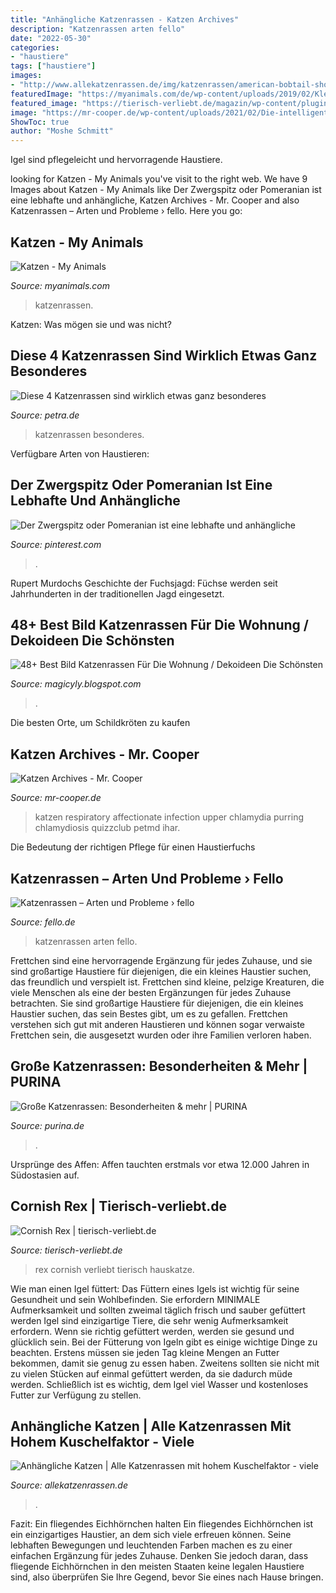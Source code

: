 ```yaml
---
title: "Anhängliche Katzenrassen - Katzen Archives"
description: "Katzenrassen arten fello"
date: "2022-05-30"
categories:
- "haustiere"
tags: ["haustiere"]
images:
- "http://www.allekatzenrassen.de/img/katzenrassen/american-bobtail-shorthair/american-bobtail-shorthair-b.jpg"
featuredImage: "https://myanimals.com/de/wp-content/uploads/2019/02/Kleinste-Katzenrassen.jpg?auto=webp&amp;quality=45&amp;width=1920&amp;crop=16:9"
featured_image: "https://tierisch-verliebt.de/magazin/wp-content/plugins/phastpress/phast.php?service=images&amp;width=960&amp;height=640&amp;src=https%3A%2F%2Ftierisch-verliebt.de%2Fmagazin%2Fwp-content%2Fuploads%2F2020%2F02%2Fcat-3770031_960_720.jpg&amp;cacheMarker=1581791780-33025&amp;token=c37c025131ae17f2"
image: "https://mr-cooper.de/wp-content/uploads/2021/02/Die-intelligentesten-Katzenrassen-zur-Haltung-als-Haustier.jpg"
ShowToc: true
author: "Moshe Schmitt"
---
```



Igel sind pflegeleicht und hervorragende Haustiere.

	

		
looking for Katzen - My Animals you've visit to the right web. We have 9 Images about Katzen - My Animals like Der Zwergspitz oder Pomeranian ist eine lebhafte und anhängliche, Katzen Archives - Mr. Cooper and also Katzenrassen – Arten und Probleme › fello. Here you go:
		
    
## Katzen - My Animals

<img loading=lazy src="https://myanimals.com/de/wp-content/uploads/2019/02/Kleinste-Katzenrassen.jpg?auto=webp&amp;quality=45&amp;width=1920&amp;crop=16:9" onerror="this.onerror=null;this.src='https://tse1.mm.bing.net/th?id=OIP.PWNNc4foeS499Xi0vB0D_gHaE8&amp;pid=15.1';" alt="Katzen - My Animals">

_Source: myanimals.com_

>katzenrassen. 

	

Katzen: Was mögen sie und was nicht?

    
## Diese 4 Katzenrassen Sind Wirklich Etwas Ganz Besonderes

<img loading=lazy src="https://www.petra.de/sites/default/files/styles/image360w/public/2021-06/ocicat.jpg?itok=ZW_btjG3" onerror="this.onerror=null;this.src='https://tse4.mm.bing.net/th?id=OIP.1rOiWbHVd_8RDvrRTg4IIAAAAA&amp;pid=15.1';" alt="Diese 4 Katzenrassen sind wirklich etwas ganz besonderes">

_Source: petra.de_

>katzenrassen besonderes. 

	

Verfügbare Arten von Haustieren:

    
## Der Zwergspitz Oder Pomeranian Ist Eine Lebhafte Und Anhängliche

<img loading=lazy src="https://i.pinimg.com/originals/33/01/04/330104469b8c2af6cac1d1174fe73000.jpg" onerror="this.onerror=null;this.src='https://tse3.mm.bing.net/th?id=OIP.CDE-6tyczYqavkHGymGmxAHaLG&amp;pid=15.1';" alt="Der Zwergspitz oder Pomeranian ist eine lebhafte und anhängliche">

_Source: pinterest.com_

>. 

	

Rupert Murdochs Geschichte der Fuchsjagd: Füchse werden seit Jahrhunderten in der traditionellen Jagd eingesetzt.

    
## 48+ Best Bild Katzenrassen Für Die Wohnung / Dekoideen Die Schönsten

<img loading=lazy src="https://www.zza-online.de/fileadmin/files/ZZA/2019/09/09_AGILA_Fotolia_Dirk70.jpg" onerror="this.onerror=null;this.src='https://tse3.mm.bing.net/th?id=OIP.yKUZjapSDD9RAeb-eZ-i7wHaE8&amp;pid=15.1';" alt="48+ Best Bild Katzenrassen Für Die Wohnung / Dekoideen Die Schönsten">

_Source: magicyly.blogspot.com_

>. 

	

Die besten Orte, um Schildkröten zu kaufen

    
## Katzen Archives - Mr. Cooper

<img loading=lazy src="https://mr-cooper.de/wp-content/uploads/2021/02/Die-intelligentesten-Katzenrassen-zur-Haltung-als-Haustier.jpg" onerror="this.onerror=null;this.src='https://tse3.mm.bing.net/th?id=OIP.GUgoNMuXUEKKa-na77kzFAHaFO&amp;pid=15.1';" alt="Katzen Archives - Mr. Cooper">

_Source: mr-cooper.de_

>katzen respiratory affectionate infection upper chlamydia purring chlamydiosis quizzclub petmd ihar. 

	

Die Bedeutung der richtigen Pflege für einen Haustierfuchs

    
## Katzenrassen – Arten Und Probleme › Fello

<img loading=lazy src="https://www.fello.de/wp-content/uploads/2014/03/Katzenrassen.jpg" onerror="this.onerror=null;this.src='https://tse4.mm.bing.net/th?id=OIP.8cv3TkWrFI9FcXAmRbfwcAHaEB&amp;pid=15.1';" alt="Katzenrassen – Arten und Probleme › fello">

_Source: fello.de_

>katzenrassen arten fello. 

	

Frettchen sind eine hervorragende Ergänzung für jedes Zuhause, und sie sind großartige Haustiere für diejenigen, die ein kleines Haustier suchen, das freundlich und verspielt ist.
Frettchen sind kleine, pelzige Kreaturen, die viele Menschen als eine der besten Ergänzungen für jedes Zuhause betrachten. Sie sind großartige Haustiere für diejenigen, die ein kleines Haustier suchen, das sein Bestes gibt, um es zu gefallen. Frettchen verstehen sich gut mit anderen Haustieren und können sogar verwaiste Frettchen sein, die ausgesetzt wurden oder ihre Familien verloren haben.

    
## Große Katzenrassen: Besonderheiten &amp; Mehr | PURINA

<img loading=lazy src="https://www.purina.de/sites/default/files/2020-12/8-Large-Domestic-Cat-BreedsTEASER.jpg" onerror="this.onerror=null;this.src='https://tse1.mm.bing.net/th?id=OIP.RtV62eibddFXzCKBK91vOAHaEK&amp;pid=15.1';" alt="Große Katzenrassen: Besonderheiten &amp; mehr | PURINA">

_Source: purina.de_

>. 

	

Ursprünge des Affen: Affen tauchten erstmals vor etwa 12.000 Jahren in Südostasien auf.

    
## Cornish Rex | Tierisch-verliebt.de

<img loading=lazy src="https://tierisch-verliebt.de/magazin/wp-content/plugins/phastpress/phast.php?service=images&amp;width=960&amp;height=640&amp;src=https%3A%2F%2Ftierisch-verliebt.de%2Fmagazin%2Fwp-content%2Fuploads%2F2020%2F02%2Fcat-3770031_960_720.jpg&amp;cacheMarker=1581791780-33025&amp;token=c37c025131ae17f2" onerror="this.onerror=null;this.src='https://tse1.mm.bing.net/th?id=OIP.OqFAP2Y3lF1ehBZUfWbO5wHaE8&amp;pid=15.1';" alt="Cornish Rex | tierisch-verliebt.de">

_Source: tierisch-verliebt.de_

>rex cornish verliebt tierisch hauskatze. 

	

Wie man einen Igel füttert: Das Füttern eines Igels ist wichtig für seine Gesundheit und sein Wohlbefinden. Sie erfordern MINIMALE Aufmerksamkeit und sollten zweimal täglich frisch und sauber gefüttert werden
Igel sind einzigartige Tiere, die sehr wenig Aufmerksamkeit erfordern. Wenn sie richtig gefüttert werden, werden sie gesund und glücklich sein. Bei der Fütterung von Igeln gibt es einige wichtige Dinge zu beachten. Erstens müssen sie jeden Tag kleine Mengen an Futter bekommen, damit sie genug zu essen haben. Zweitens sollten sie nicht mit zu vielen Stücken auf einmal gefüttert werden, da sie dadurch müde werden. Schließlich ist es wichtig, dem Igel viel Wasser und kostenloses Futter zur Verfügung zu stellen.

    
## Anhängliche Katzen | Alle Katzenrassen Mit Hohem Kuschelfaktor - Viele

<img loading=lazy src="http://www.allekatzenrassen.de/img/katzenrassen/american-bobtail-shorthair/american-bobtail-shorthair-b.jpg" onerror="this.onerror=null;this.src='https://tse3.mm.bing.net/th?id=OIP.i1htJLXKrtnpxIDzuvwMBgAAAA&amp;pid=15.1';" alt="Anhängliche Katzen | Alle Katzenrassen mit hohem Kuschelfaktor - viele">

_Source: allekatzenrassen.de_

>. 

	

Fazit: Ein fliegendes Eichhörnchen halten
Ein fliegendes Eichhörnchen ist ein einzigartiges Haustier, an dem sich viele erfreuen können. Seine lebhaften Bewegungen und leuchtenden Farben machen es zu einer einfachen Ergänzung für jedes Zuhause. Denken Sie jedoch daran, dass fliegende Eichhörnchen in den meisten Staaten keine legalen Haustiere sind, also überprüfen Sie Ihre Gegend, bevor Sie eines nach Hause bringen.

